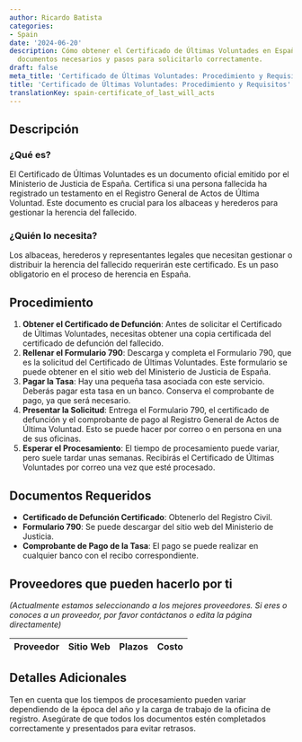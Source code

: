 ```yaml
---
author: Ricardo Batista
categories:
- Spain
date: '2024-06-20'
description: Cómo obtener el Certificado de Últimas Voluntades en España. Requisitos,
  documentos necesarios y pasos para solicitarlo correctamente.
draft: false
meta_title: 'Certificado de Últimas Voluntades: Procedimiento y Requisitos'
title: 'Certificado de Últimas Voluntades: Procedimiento y Requisitos'
translationKey: spain-certificate_of_last_will_acts
---
```



## Descripción
### ¿Qué es?
El Certificado de Últimas Voluntades es un documento oficial emitido por el Ministerio de Justicia de España. Certifica si una persona fallecida ha registrado un testamento en el Registro General de Actos de Última Voluntad. Este documento es crucial para los albaceas y herederos para gestionar la herencia del fallecido.

### ¿Quién lo necesita?
Los albaceas, herederos y representantes legales que necesitan gestionar o distribuir la herencia del fallecido requerirán este certificado. Es un paso obligatorio en el proceso de herencia en España.

## Procedimiento
1. **Obtener el Certificado de Defunción**: Antes de solicitar el Certificado de Últimas Voluntades, necesitas obtener una copia certificada del certificado de defunción del fallecido.
2. **Rellenar el Formulario 790**: Descarga y completa el Formulario 790, que es la solicitud del Certificado de Últimas Voluntades. Este formulario se puede obtener en el sitio web del Ministerio de Justicia de España.
3. **Pagar la Tasa**: Hay una pequeña tasa asociada con este servicio. Deberás pagar esta tasa en un banco. Conserva el comprobante de pago, ya que será necesario.
4. **Presentar la Solicitud**: Entrega el Formulario 790, el certificado de defunción y el comprobante de pago al Registro General de Actos de Última Voluntad. Esto se puede hacer por correo o en persona en una de sus oficinas.
5. **Esperar el Procesamiento**: El tiempo de procesamiento puede variar, pero suele tardar unas semanas. Recibirás el Certificado de Últimas Voluntades por correo una vez que esté procesado.

## Documentos Requeridos
- **Certificado de Defunción Certificado**: Obtenerlo del Registro Civil.
- **Formulario 790**: Se puede descargar del sitio web del Ministerio de Justicia.
- **Comprobante de Pago de la Tasa**: El pago se puede realizar en cualquier banco con el recibo correspondiente.

## Proveedores que pueden hacerlo por ti
_(Actualmente estamos seleccionando a los mejores proveedores. Si eres o conoces a un proveedor, por favor contáctanos o edita la página directamente)_

| Proveedor        |     Sitio Web     |     Plazos    |       Costo      |
| --------------- | --------------- |  :-------------: | :-------------: |

## Detalles Adicionales
Ten en cuenta que los tiempos de procesamiento pueden variar dependiendo de la época del año y la carga de trabajo de la oficina de registro. Asegúrate de que todos los documentos estén completados correctamente y presentados para evitar retrasos.